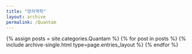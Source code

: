 ```yaml
---
title: "양자역학"
layout: archive
permalink: /Quantam
---
```



{% assign posts = site.categories.Quantam %}
{% for post in posts %} {% include archive-single.html type=page.entries_layout %} {% endfor %}
